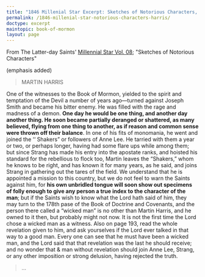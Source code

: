 ```yaml
---
title: "1846 Millenial Star Excerpt: Sketches of Notorious Characters, Martin Harris"
permalink: /1846-millenial-star-notorious-characters-harris/
doctype: excerpt
maintopic: book-of-mormon
layout: page
---
```


From The Latter-day Saints' [Millennial Star Vol. 08](https://contentdm.lib.byu.edu/digital/collection/MStar/id/938); "Sketches of Notorious Characters" 

(emphasis added)

> MARTIN HARRIS

One of the witnesses to the Book of Mormon, yielded to the spirit and temptation of the Devil a number of years ago—turned against Joseph Smith and became his bitter enemy. He was filled with the rage and madness of a demon. **One day he would be one thing, and another day another thing. He soon became partially deranged or shattered, as many believed, flying from one thing to another, as if reason and common sense were thrown off their balance**.  In one of his fits of monomania, he went and joined the ‘‘ Shakers” or followers of Anne Lee. He tarried with them a year or two, or perhaps longer, having had some flare ups while among them; but since Strang has made his entry into the apostate ranks, and hoisted his standard for the rebellious to flock too, Martin leaves the “Shakers,” whom he knows to be right, and has known it for many years, as he said, and joins Strang in gathering out the tares of the field. We understand that he is appointed a mission to this country, but we do not feel to warn the Saints against him, for **his own unbridled tongue will soon show out specimens of folly enough to give any person a true index to the character of the man**; but if the Saints wish to know what the Lord hath said of him, they may turn to the 178th pase of the Book of Doctrine and Covenants, and the person there called a “wicked man” is no other than Martin Harris, and he owned to it then, but probably might not now. It is not the first time the Lord chose a wicked man as a witness. Also on page 193, read the whole revelation given to him, and ask yourselves if the Lord ever talked in that way to a good man. Every one can see that he must have been a wicked man, and the Lord said that that revelation was the last he should receive; and no wonder that & man without revelation should join Anne Lee, Strang, or any other imposition or strong delusion, having rejected the truth.

> ...
